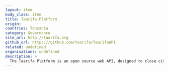 ```yaml
---
layout: item
body_class: item
title: Taarifa Platform
origin: 
countries: Tanzania
category: Governance
site_url: http://taarifa.org
github_url: https://github.com/taarifa/TaarifaAPI
related: undefined
organisations: undefined
description: >
  The Taarifa Platform is an open source web API, designed to close citizen feedback loops.
---
```

